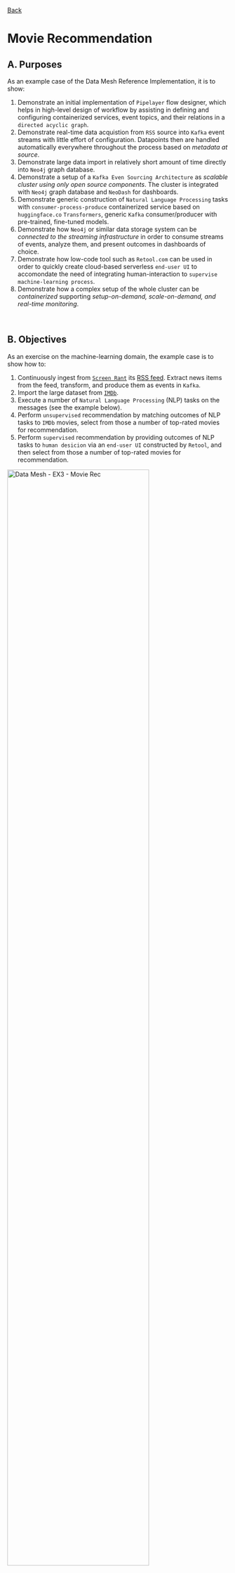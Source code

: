 [Back](../README.md)

# Movie Recommendation

## A. Purposes

As an example case of the Data Mesh Reference Implementation, it is to show:
1. Demonstrate an initial implementation of `Pipelayer` flow designer, which helps in high-level design of workflow by assisting in defining and configuring containerized services, event topics, and their relations in a `directed acyclic graph`.
2. Demonstrate real-time data acquistion from `RSS` source into `Kafka` event streams with little effort of configuration. Datapoints then are handled automatically everywhere throughout the process based on *metadata at source*.
3. Demonstrate large data import in relatively short amount of time directly into `Neo4j` graph database. 
4. Demonstrate a setup of a `Kafka Even Sourcing Architecture` as *scalable cluster using only open source components*. The cluster is integrated with `Neo4j` graph database and `NeoDash` for dashboards.
5. Demonstrate generic construction of `Natural Language Processing` tasks with `consumer-process-produce` containerized service based on `huggingface.co` `Transformers`, generic `Kafka` consumer/producer with pre-trained, fine-tuned  models.
6. Demonstrate how `Neo4j` or similar data storage system can be *connected to the streaming infrastructure* in order to consume streams of events, analyze them, and present outcomes in dashboards of choice.
7. Demonstrate how low-code tool such as `Retool.com` can be used in order to quickly create cloud-based serverless `end-user UI` to accomondate the need of integrating human-interaction to `supervise machine-learning process`.
8. Demonstrate how a complex setup of the whole cluster can be *containerized* supporting *setup-on-demand, scale-on-demand, and real-time monitoring*.

&nbsp;

## B. Objectives

As an exercise on the machine-learning domain, the example case is to show how to:
1. Continuously ingest from [`Screen Rant`](https://screenrant.com) its [RSS feed](https://screenrant.com/feed/). Extract news items from the feed, transform, and produce them as events in `Kafka`.
2. Import the large dataset from [`IMDb`](https://www.imdb.com).
3. Execute a number of `Natural Language Processing` (NLP) tasks on the messages (see the example below).
4. Perform `unsupervised` recommendation by matching outcomes of NLP tasks to `IMDb` movies, select from those a number of top-rated movies for recommendation.
5. Perform `supervised` recommendation by providing outcomes of NLP tasks to `human desicion` via an `end-user UI` constructed by `Retool`, and then select from those a number of top-rated movies for recommendation.

<img src="../img/Data Mesh - EX3 - Movie Rec.png" alt="Data Mesh - EX3 - Movie Rec" width="80%"/>

**An example in details**

Excerpt from this news [First 'Joker: Folie à Deux' Image of Lady Gaga's Harley Quinn](https://collider.com/joker-2-image-lady-gaga-joaquin-phoenix/):
```
Who says Valentine's Day can't have some jokes?
Director Todd Phillips took to Instagram to unveil the first look at Lady Gaga in the sequel Joker: Folie à Deux.
While her role is currently under wraps, all signs appear to point to the multi-hyphenate portraying iconic DC character Harley Quinn.
The Joker sequel is set to release on October 4, 2024.
Gaga isn't alone in the image, which sees the return of Joaquin Phoenix's Arthur Fleck/Joker.
He's complete in marred clown makeup and clearly happy to be in the embrace of her character.
Plot details are not known at the moment.
However, this image appears to correlate with Harley Quinn's origin as Joker's psychiatrist in Arkham Asylum, the presumed location for the sequel.
The ending of Joker found Arthur having his way in the famed Gotham facility.
```

Outcomes of a number of different `NLP` tasks, produced by [`huggingface`](https://huggingface.co) `pipelines`.

*Task 1 - Summarize the news in a few sentences*

```bash
Todd Phillips took to Instagram to unveil the first look at Lady Gaga in the sequel Joker: Folie à Deux. All signs appear to point to the multi-hyphenate portraying iconic DC character Harley Quinn. The Joker sequel is set to release on October 4, 2024.
```

*Task 2 - What is the news about: education, politics, business, health, sport, or movie?*

```bash
                                            sequence     labels    scores
0  Who says Valentine's Day can't have some jokes...      movie  0.551902
1  Who says Valentine's Day can't have some jokes...      sport  0.205439
2  Who says Valentine's Day can't have some jokes...   business  0.103893
3  Who says Valentine's Day can't have some jokes...     health  0.084764
4  Who says Valentine's Day can't have some jokes...  education  0.027428
5  Who says Valentine's Day can't have some jokes...   politics  0.026575
```

*Task 3 - What named entities (people, date, organization, location, etc) mentioned in the news?*

```bash
   entity_group     score                  word  start  end
0          MISC  0.996852     Valentine ' s Day      9   24
1           PER  0.999712         Todd Phillips     57   70
2          MISC  0.594972                 Insta     79   84
3           PER  0.998348             Lady Gaga    117  126
4          MISC  0.986863  Joker : Folie à Deux    141  160
5           ORG  0.971730                    DC    270  272
6           PER  0.995922          Harley Quinn    283  295
7          MISC  0.983769                 Joker    301  306
8           PER  0.999261                  Gaga    352  356
9           PER  0.999269       Joaquin Phoenix    408  423
10          PER  0.970964          Arthur Fleck    426  438
11          PER  0.996184                 Joker    439  444
12          PER  0.998973          Harley Quinn    628  640
13          PER  0.991769                 Joker    653  658
14          LOC  0.992751         Arkham Asylum    677  690
15         MISC  0.767194                 Joker    744  749
16          PER  0.999083                Arthur    756  762
17          LOC  0.997191                Gotham    791  797
```

*Task 4 - Answering the question "What movie is in the news?"*

```bash
score  start  end               answer
0  0.938275    141  160  Joker: Folie à Deux
```

*Task 5 - Answering the question "Who is the director of the movie?"*
```bash
      score  start  end         answer
0  0.984972     57   70  Todd Phillips
```

*Task 6 - Answering the question "Who plays the main villain of the movie?"*

```bash
      score  start  end        answer
0  0.334782    283  295  Harley Quinn
```

&nbsp;

## C. Architecture Overview

<img src="../img/Data Mesh - EX3 - Architecture Overview.png" alt="Data Mesh - EX3 - Architecture Overview" width="80%"/>

&nbsp;

## D. Pipelayer flow designer

A `Pipelayer` is designed with [ReactFlow](https://reactflow.dev), which is tool that allows:
+ visual design of the data streams between the components of the `Kafka Cluster` and the `NLP Cluster`.
+ providing configuration files for the components in order to connect to `Kafka` data streaming infrastructure as well as to customize the generic `NLP task`.
+ keep the whole visual design and its configuration parameters in a `json` file for later purposes such as easy reloading, management, and monitoring.

The graphical layout of the dataflows of this example case (without the supervise learning subgraph)

<img src="../img/pipelayer-movie-rec.png" alt="Pipelayer - Example Case 3" width="80%"/>

<details>
<summary>For more details ...</summary>
<p>

`Pipelayer` follows the ideas of [Confluent Stream Designer](https://docs.confluent.io/cloud/current/stream-designer/index.html), but provide more extensive capabilities to design, manage, and monitor the data streams.

How to configure a `Kafka` topic:
<img src="../img/pipelayer-kafka-topic.png" alt="Pipelayer - Kafka topic" width="80%"/>

How to configure a `NLP task`:
<img src="../img/pipelayer-nlp-task.png" alt="Pipelayer - NLP task" width="80%"/>

Exported configuration as `json`:
<img src="../img/pipelayer-json-config.png" alt="Pipelayer - JSON config" width="80%"/>

</p>
</details>

&nbsp;

## E. Real-time Screen Rant RSS feed

Integration of an instance of `FilePulse Source Connector` for `XML files` that enables capture of daily news from  [`ScreenRant`](https://screenrant.com).

[`Screenrant`](https://screenrant.com) Screen Rant - headquartered in  Ogden, Utah, US - is arguably the most visited, non-corporate-owned movie and TV news site online. We cover the hot topics that movie and TV fans are looking for. Our readers are influencers in the movie and TV category: people others come to for recommendations on what to watch on TV and go see at the movies.  

Its (bi-)hourly feed [Screen Rant RSS Feed](https://screenrant.com/feed/) followed by 2M+ `Facebookers`, 246K+ `Twitters`. The feed contains approx. 100 latest news called `item` in `XML format`, with an example as below:
```xml
<item>
  <title>
    <![CDATA[
      Every Family Member Of Discovery’s Michael Burnham In Star Trek
    ]]>
  </title>
  <link>
    https://screenrant.com/star-trek-discovery-michael-burnham-family-members/
  </link>
  <dc:creator>
    <![CDATA[ John Orquiola ]]>
  </dc:creator>
  <enclosure url="https://static1.srcdn.com/wordpress/wp-content/uploads/2023/02/every-family-member-of-discovery-s-michael-burnham-in-star-trek.jpg" length="656" type="image/jpeg"/>
  <category>
    <![CDATA[ TV ]]>
  </category>
  <category>
    <![CDATA[ star trek discovery ]]>
  </category>
  <category>
    <![CDATA[ Star Trek ]]>
  </category>
  <description>
    <![CDATA[
    Star Trek: Discovery's Captain Michael Burnham is a member of two families and she has relatives in two different eras of Star Trek.
    ]]>
  </description>
  <content:encoded>
    <![CDATA[
      <p>Captain Michael Burnham (Sonequa Martin-Green) in <a href="https://screenrant.com/tag/star-trek-discovery/"><em><strong>Star Trek: Discovery</strong></em></a> is fortunate to be part of two families in two different eras. Burnham is <em>Discovery</em>&#39;s central character, and the focus on Michael as the primary lead distinguishes <em>Discovery </em>from other Star Trek series. In turn, Michael&#39;s rich backstory is supported by multiple parental figures, siblings, and a couple of notable love affairs with Lt. Ash Tyler (Shazad Latif) and Cleveland Booker (David Ajala).</p>
    ]]>
  </content:encoded>
  <pubDate>Mon, 20 Feb 2023 18:40:14 GMT</pubDate>
  <guid isPermaLink="true">
    https://screenrant.com/star-trek-discovery-michael-burnham-family-members/
  </guid>
</item>
```

Our purpose is to capture, extract, and transform it into the format show below,
```json
{
  "title":"Every Family Member Of Discovery’s Michael Burnham In Star Trek",
  "link":"https://screenrant.com/star-trek-discovery-michael-burnham-family-members/",
  "creator":"John Orquiola",
  "enclosure_url":"https://static1.srcdn.com/wordpress/wp-content/uploads/2023/02/every-family-member-of-discovery-s-michael-burnham-in-star-trek.jpg",
  "category":{"array":["TV","star trek discovery","Star Trek"]},
  "description":"Star Trek: Discovery's Captain Michael Burnham is a member of two families and she has relatives in two different eras of Star Trek.",
  "content":"<p>Captain Michael Burnham (Sonequa Martin-Green) in <a href=\"https://screenrant.com/tag/star-trek-discovery/\"><em><strong>Star Trek: Discovery</strong></em></a> is fortunate to be part of two families in two different eras. Burnham is <em>Discovery</em>&#39;s central character, and the focus on Michael as the primary lead distinguishes <em>Discovery </em>from other Star Trek series. In turn, Michael&#39;s rich backstory is supported by multiple parental figures, siblings, and a couple of notable love affairs with Lt. Ash Tyler (Shazad Latif) and Cleveland Booker (David Ajala).</p>",
  "pub_date":"Mon, 20 Feb 2023 18:40:14 GMT"
}
```

and later post-process all properties to gain `named entities`, clustering based on `categories`, and many other.
In addition `description` and `content` tags can be used to extract:
- URL links to `tags` on [`Screenrant`](https://screenrant.com), which is a nice way to resolve `tags` to this `movie news`.
- Emphasis by HTML `<em>` tags to elevate content to higher relevancy.

<details>
<summary>Click here for more details.</summary>
<p>

We use the [`FilePulse Source Connector`](https://streamthoughts.github.io/kafka-connect-file-pulse/)

1. First, we define a [`value schema`](../conf/movie-rec/screenrant-value.avsc) for the news `item` based on [this](https://streamthoughts.github.io/kafka-connect-file-pulse/docs/developer-guide/configuration/#defining-connect-record-schema):

```json
{
	"name": "screentrant_value",
	"type":"STRUCT",
	"fieldSchemas": {
		"link":{"type":"STRING", "isOptional":false},
		"pub_date":{"type":"STRING", "isOptional":false},
		"category": {"type":"ARRAY", "isOptional":true, "valueSchema": {"type": "STRING"}},
		"content":{"type":"STRING", "isOptional":false},
		"creator":{"type":"STRING", "isOptional":false},
		"description":{"type":"STRING", "isOptional":false},
		"enclosure_url":{"type":"STRING", "isOptional":false},
		"title":{"type":"STRING", "isOptional":false}
	}
}
```

2. The `Source Connector` is [defined in-line](../scripts/movie-rec/create_filepulse_connector.sh) as follow

```bash
curl -i -X PUT -H "Accept:application/json" -H  "Content-Type:application/json" \
  http://${connect_local_host}:${connect_port}/connectors/${connector}/config \
  -d '{
    "connector.class":"io.streamthoughts.kafka.connect.filepulse.source.FilePulseSourceConnector",
    "fs.listing.class":"io.streamthoughts.kafka.connect.filepulse.fs.LocalFSDirectoryListing",
    "fs.listing.directory.path":"/data/filepulse/xml",
    "fs.listing.filters":"io.streamthoughts.kafka.connect.filepulse.fs.filter.RegexFileListFilter",
    "fs.listing.interval.ms":10000,
    "fs.cleanup.policy.class": "io.streamthoughts.kafka.connect.filepulse.fs.clean.LogCleanupPolicy ",
    "file.filter.regex.pattern":".*\\.xml$",
    "offset.strategy":"name",
    "reader.xpath.expression":"/rss/channel/item",
    "reader.xpath.result.type":"NODESET",
    "reader.xml.force.array.on.fields":"category",
    "reader.xml.parser.validating.enabled":true,
    "reader.xml.parser.namespace.aware.enabled":true,
    "filters":"enclosure,content,pubDate,Exclude",
    "filters.enclosure.type":"io.streamthoughts.kafka.connect.filepulse.filter.MoveFilter",
    "filters.enclosure.source":"enclosure.url",
    "filters.enclosure.target":"enclosure_url",
    "filters.content.type":"io.streamthoughts.kafka.connect.filepulse.filter.RenameFilter",
    "filters.content.field":"encoded",
    "filters.content.target":"content",
    "filters.pubDate.type":"io.streamthoughts.kafka.connect.filepulse.filter.RenameFilter",
    "filters.pubDate.field":"pubDate",
    "filters.pubDate.target":"pub_date",
    "filters.Exclude.type":"io.streamthoughts.kafka.connect.filepulse.filter.ExcludeFilter",
    "filters.Exclude.fields":"enclosure,guid",
    "topic":"'${topic}'",
    "tasks.file.status.storage.bootstrap.servers":"'${broker_internal_host}':'${broker_internal_port}'",
    "tasks.file.status.storage.topic":"connect-file-pulse-status",
    "tasks.reader.class":"io.streamthoughts.kafka.connect.filepulse.fs.reader.LocalXMLFileInputReader",
    "tasks.max": 1,
    "value.connect.schema":"{ \"name\": \"screentrant_value\", \"type\":\"STRUCT\", \"fieldSchemas\": { \"link\":{\"type\":\"STRING\", \"isOptional\":false}, \"pub_date\":{\"type\":\"STRING\", \"isOptional\":false}, \"category\": {\"type\":\"ARRAY\", \"isOptional\":true, \"valueSchema\": {\"type\": \"STRING\"}}, \"content\":{\"type\":\"STRING\", \"isOptional\":false}, \"creator\":{\"type\":\"STRING\", \"isOptional\":false}, \"description\":{\"type\":\"STRING\", \"isOptional\":false}, \"enclosure_url\":{\"type\":\"STRING\", \"isOptional\":false}, \"title\":{\"type\":\"STRING\", \"isOptional\":false} } }"
  }'
```

The filter `filters.enclosure` uses a `MoveFilter` to move the `url` inside the tag `<enclosure>` into the (converted) `json` field `enclosure_url`, there is no need for `XML` attribute `size` `type` (although we might need if we want to propulate a website with those images, abeit the dimensions can be detected as well (?)).

It is worth to mention that to extract a single `RSS` feed containing `100` `items` of movie news into 100 `Kafka` messages, an `XPath` to identify the items need to be defined in the configuration
```json
"reader.xpath.expression":"/rss/channel/item",
```

It is decided to obtains the results as `NODESET`, since each of the properties of an `item` can have attribute that is valueable, such as `url` for the `enclosure` `XML` tag, so the configuration has to be done accordingly:
```json
"reader.xpath.result.type":"NODESET",
```

Note that the `FilePulse` library convert `XML` tags with names in form `<part1>:<part2>` into `<part2>`, for example `dc:creator` and `content:encoded` are converted into `creator` and `encoded`. Thus, the filter `filters.content` is used to rename the `encloded` into `content`. Filter `filters.pubDate` is to convert `pubDate` into `pub_date` for the sake of consistency. Last, filter `filters.Exclude` is used to drop the (extracted) `enclosure` and `guid` (since both `link` and `guid` have the same content and it makes more sense to refer back to the news using the `link` rather then `guid`, which is unfortunately not within our namespace).


And finally, the created `value.connect.schema`, which is to be sent to `Kafka Connect`, defined in just above, is `double-quote escaped`, `tabs removed`, and `linefeeds removed`, in order to convert into a `escaped` string that can be used in the configuration:
```json
"value.connect.schema":"{ \"name\": \"screentrant_value\", \"type\":\"STRUCT\", \"fieldSchemas\": { \"link\":{\"type\":\"STRING\", \"isOptional\":false}, \"pub_date\":{\"type\":\"STRING\", \"isOptional\":false}, \"category\": {\"type\":\"ARRAY\", \"isOptional\":true, \"valueSchema\": {\"type\": \"STRING\"}}, \"content\":{\"type\":\"STRING\", \"isOptional\":false}, \"creator\":{\"type\":\"STRING\", \"isOptional\":false}, \"description\":{\"type\":\"STRING\", \"isOptional\":false}, \"enclosure_url\":{\"type\":\"STRING\", \"isOptional\":false}, \"title\":{\"type\":\"STRING\", \"isOptional\":false} } }"
```

The [Developer Guide](https://streamthoughts.github.io/kafka-connect-file-pulse/docs/developer-guide/) is amazingly details, although it is not written for beginners. It is worth to study the connector by the following articles (for file-based or anything that can be turned into an XML file)
- [Kafka Connect FilePulse - One Connector to Ingest them All!](https://medium.com/streamthoughts/kafka-connect-filepulse-one-connector-to-ingest-them-all-faed018a725c)
- [Streaming data into Kafka S01/E02 - Loading XML file](https://dev.to/fhussonnois/streaming-data-into-kafka-s01-e02-loading-xml-file-529i)
- [Ingesting XML data into Kafka - Option 3: Kafka Connect FilePulse connector](https://rmoff.net/2020/10/01/ingesting-xml-data-into-kafka-option-3-kafka-connect-filepulse-connector/)

Note that it is important the the `XML` files (feeds) location is configured as 
```json
"fs.listing.directory.path":"/data/filepulse/xml",
```

thus, they have to be downloaded and placed into `$PWD/kafka-ce/connect/data`, which is mapped to the local volume by [docker-compose-kafka-ce.yml](../docker-compose-kafka-ce.yml)

```yaml
  ####################
  # connect
  ####################
  connect:
    image: confluentinc/cp-kafka-connect:7.3.1
    hostname: connect
    container_name: connect
    ...
    volumes:
      - $PWD/kafka-ce/connect/data:/data
      - $PWD/kafka-ce/plugins:/usr/share/confluent-hub-components
    restart: always
```

</p>
</details>

<img src="../img/Data Mesh - EX3 - ScreenRant - IMDb.png" alt="Data Mesh - EX3 - ScreenRant & IMDb" width="80%"/>

&nbsp;

## F. IMDb dataset

The [IMDB Dataset](https://www.imdb.com/interfaces/) can easily be downloaded.

Here we follow the instructions for [large dataset import](https://neo4j.com/docs/operations-manual/current/tools/neo4j-admin/neo4j-admin-import/) in Neo4j.

Then, run the import procedure
```bash
./scripts/import_imdb_dataset.sh 
```

<details>
<summary>Click here for more details.</summary>
<p>

This, infact, is a bit complicated process
```bash
echo 'Copying IMDb dataset ...'
if [ -f neo4j/import/name.basics.tsv ]; then
    echo 'IMDb dataset already copied ✅'
else
    sudo cp data/imdb/*.tsv neo4j/import/.
    sudo cp conf/tsv/*.header.tsv neo4j/import/.
    echo 'IMDb dataset copied ✅'
fi

echo 'Stop the current default database (neo4j) ...'
docker exec -it neo4j bin/neo4j-admin server stop
echo 'Removing the current default database (neo4j) ...'
docker exec -it neo4j bash -c 'rm -rf /data/transactions/neo4j'
echo 'The current default database (neo4j) is stopped ✅'

echo 'Perform low-level data import ...'
docker exec -it neo4j bash -c 'bin/neo4j-admin database import full --delimiter=TAB --nodes Person=/import/name.basics.header.tsv,/import/name.basics.tsv --nodes Title=/import/title.basics.header.tsv,/import/title.basics.tsv --nodes Crew=/import/title.crew.header.tsv,/import/title.crew.tsv --nodes Rating=/import/title.ratings.header.tsv,/import/title.ratings.tsv --relationships CREW_IN=/import/title.principals.header.tsv,/import/title.principals.tsv --relationships PART_OF=/import/title.episode.header.tsv,/import/title.episode.tsv --skip-bad-relationships=true neo4j'
echo 'Low-level data import completed ✅'

echo 'Restart the current default database (neo4j)...'
docker exec -it neo4j bin/neo4j-admin server stop
docker exec -it neo4j bin/neo4j-admin server start
./scripts/utils/waits/wait_for_it.sh neo4j 60
echo 'The current default database (neo4j) is restarted ✅'

echo 'Creating constraints and indexes ...'
sudo cp conf/cql/neo4j_constraints.cql neo4j/import/.
docker exec -u neo4j --interactive --tty  neo4j cypher-shell -u neo4j -p phac2023 --file /import/neo4j_constraints.cql
echo 'Constraints and indexes are created ✅'

echo 'Applying constraints and indexes ...'
sudo cp conf/cql/neo4j_import.cql neo4j/import/.
docker exec -u neo4j --interactive --tty  neo4j cypher-shell -u neo4j -p phac2023 --file /import/neo4j_import.cql
echo 'Constraints and indexes are applied ✅'
```

After all done, we can create an instance of the `Neo4j Sink connector` to start consuming `ScreenRant RSS feeds` into `Neo4j`
```bash
./scripts/create_neo4j_connector.sh
```

</p>
</details>

&nbsp;

## G. [Kafka + Neo4j Cluster](../../faers/doc/README.md#d-the-kafka--neo4j-cluster)

This is well documented in `FAERS`, the Example Case 1, just follow the link above.

&nbsp;

## H. Plug-n-Play Natural Language Processing Architecture 

<img src="../img/Data Mesh - EX3 - NLP Task.png" alt="Data Mesh - EX3 - NLP Task" width="80%"/>

&nbsp;

### H.1.  Installing `NVIDIA driver`, `NVIDIA Container Toolkit`, and `Pytorch` docker.

**Credit** [Develop like a Pro with NVIDIA + Docker + VS Code + PyTorch](https://blog.roboflow.com/nvidia-docker-vscode-pytorch/)

The `NVIDIA Container Toolkit` allows users to build and run GPU accelerated containers. The toolkit includes a container runtime library and utilities to automatically configure containers to leverage `NVIDIA` GPUs.

We need to install:
- the proper `NVIDIA Driver` for the GPUs coming with the virtual machine (unless they are provided by a serverless enviroment)
- `Nvidia Docker` for GPU-Accelerated Containers
- `PyTorch Docker` supported by the `NVIDIA Container Toolkit` and then test the docker by running `MNIST algorithm`


<details>
<summary>Click here for more details.</summary>
<p>

1. A virtual machine is created in the `Google Cloud Platform`:

- `n1-standard-8`, 8 vCPU, 30GB RAM, `threads-per-core=2`, `visible-core-count=4`
- `NVIDIA T4`
- `ubuntu-2204-jammy-v20230114`
- 100 GB persistent disk
- access via SSH (keys)
- allow HTTP/HTTPS (with provisioned static internal/external IPs)

2. Install Docker and test the installation:

```bash
./scripts/docker/install.sh
./scripts/docker/test.sh
```

3. Install `gcc`, `make`

```bash
sudo apt install gcc make
```

4. Download driver for `NVIDIA Tesla T4` supporting `CUDA 11.7`

```bash
wget "https://us.download.nvidia.com/tesla/515.86.01/NVIDIA-Linux-x86_64-515.86.01.run"
chmod +x NVIDIA-Linux-x86_64-515.86.01.run
sudo ./NVIDIA-Linux-x86_64-515.86.01.run
```

5. Run `nvidia-smi` to verify installation
```bash
nvidia-smi
```
```bash
Fri Feb 17 20:21:13 2023       
+-----------------------------------------------------------------------------+
| NVIDIA-SMI 515.86.01    Driver Version: 515.86.01    CUDA Version: 11.7     |
|-------------------------------+----------------------+----------------------+
| GPU  Name        Persistence-M| Bus-Id        Disp.A | Volatile Uncorr. ECC |
| Fan  Temp  Perf  Pwr:Usage/Cap|         Memory-Usage | GPU-Util  Compute M. |
|                               |                      |               MIG M. |
|===============================+======================+======================|
|   0  Tesla T4            Off  | 00000000:00:04.0 Off |                    0 |
| N/A   38C    P0    28W /  70W |      2MiB / 15360MiB |      4%      Default |
|                               |                      |                  N/A |
+-------------------------------+----------------------+----------------------+
                                                                               
+-----------------------------------------------------------------------------+
| Processes:                                                                  |
|  GPU   GI   CI        PID   Type   Process name                  GPU Memory |
|        ID   ID                                                   Usage      |
|=============================================================================|
|  No running processes found                                                 |
+-----------------------------------------------------------------------------+
```

6. Install Nvidia Docker for GPU-Accelerated Containers

```bash
distribution=$(. /etc/os-release;echo $ID$VERSION_ID) \
  && curl -fsSL https://nvidia.github.io/libnvidia-container/gpgkey | sudo gpg --dearmor -o /usr/share/keyrings/nvidia-container-toolkit-keyring.gpg \
  && curl -s -L https://nvidia.github.io/libnvidia-container/$distribution/libnvidia-container.list | \
  sed 's#deb https://#deb [signed-by=/usr/share/keyrings/nvidia-container-toolkit-keyring.gpg] https://#g' | \
  sudo tee /etc/apt/sources.list.d/nvidia-container-toolkit.list
sudo apt-get update
sudo apt-get install -y nvidia-docker2
sudo systemctl restart docker
```

7. Test the installation. You should see the correct output *from* `nvidia-smi` *inside the container*. 

```bash
docker run --rm --gpus all nvidia/cuda:11.7.1-base-ubuntu22.04 nvidia-smi
```
```bash
Fri Feb 17 20:23:57 2023       
+-----------------------------------------------------------------------------+
| NVIDIA-SMI 515.86.01    Driver Version: 515.86.01    CUDA Version: 11.7     |
|-------------------------------+----------------------+----------------------+
| GPU  Name        Persistence-M| Bus-Id        Disp.A | Volatile Uncorr. ECC |
| Fan  Temp  Perf  Pwr:Usage/Cap|         Memory-Usage | GPU-Util  Compute M. |
|                               |                      |               MIG M. |
|===============================+======================+======================|
|   0  Tesla T4            Off  | 00000000:00:04.0 Off |                    0 |
| N/A   40C    P0    28W /  70W |      2MiB / 15360MiB |      5%      Default |
|                               |                      |                  N/A |
+-------------------------------+----------------------+----------------------+
                                                                               
+-----------------------------------------------------------------------------+
| Processes:                                                                  |
|  GPU   GI   CI        PID   Type   Process name                  GPU Memory |
|        ID   ID                                                   Usage      |
|=============================================================================|
|  No running processes found                                                 |
+-----------------------------------------------------------------------------+
```

`--gpus` is used to specify which GPU the container should see, all means "all of them". If you want to expose only one you can pass its id `--gpus 1`. You can also specify a list of GPUs to use, `--gpus "device=1,2"`

8. Run GPU Accelerated Containers with PyTorch

```bash
docker run --gpus all -it --rm nvcr.io/nvidia/pytorch:23.01-py3
```

9. Changing to higher performance command line options

```bash
docker run --gpus all --ipc=host --ulimit memlock=-1 --ulimit stack=67108864 -it --rm nvcr.io/nvidia/pytorch:23.01-py3
```

```bash
=============
== PyTorch ==
=============

NVIDIA Release 23.01 (build 52269074)
PyTorch Version 1.14.0a0+44dac51

Container image Copyright (c) 2023, NVIDIA CORPORATION & AFFILIATES. All rights reserved.

Copyright (c) 2014-2023 Facebook Inc.
Copyright (c) 2011-2014 Idiap Research Institute (Ronan Collobert)
Copyright (c) 2012-2014 Deepmind Technologies    (Koray Kavukcuoglu)
Copyright (c) 2011-2012 NEC Laboratories America (Koray Kavukcuoglu)
Copyright (c) 2011-2013 NYU                      (Clement Farabet)
Copyright (c) 2006-2010 NEC Laboratories America (Ronan Collobert, Leon Bottou, Iain Melvin, Jason Weston)
Copyright (c) 2006      Idiap Research Institute (Samy Bengio)
Copyright (c) 2001-2004 Idiap Research Institute (Ronan Collobert, Samy Bengio, Johnny Mariethoz)
Copyright (c) 2015      Google Inc.
Copyright (c) 2015      Yangqing Jia
Copyright (c) 2013-2016 The Caffe contributors
All rights reserved.

Various files include modifications (c) NVIDIA CORPORATION & AFFILIATES.  All rights reserved.

This container image and its contents are governed by the NVIDIA Deep Learning Container License.
By pulling and using the container, you accept the terms and conditions of this license:
https://developer.nvidia.com/ngc/nvidia-deep-learning-container-license

NOTE: CUDA Forward Compatibility mode ENABLED.
  Using CUDA 12.0 driver version 525.85.11 with kernel driver version 515.86.01.
  See https://docs.nvidia.com/deploy/cuda-compatibility/ for details.

root@6e7bbf2efd04:/workspace# python
Python 3.8.10 (default, Nov 14 2022, 12:59:47) 
[GCC 9.4.0] on linux
Type "help", "copyright", "credits" or "license" for more information.
>>> import torch
>>> torch.cuda.is_available()
True
>>> torch.backends.cudnn.version()
8700
>>> 
```

10. Now we can proceed to test [`MNIST Handwritten Digit Recognition in PyTorch`](../src/movie-rec/train.py)

```bash
./scripts/nlp/test.sh
```

```bash
Downloading http://yann.lecun.com/exdb/mnist/train-images-idx3-ubyte.gz
Downloading http://yann.lecun.com/exdb/mnist/train-images-idx3-ubyte.gz to ../data/MNIST/raw/train-images-idx3-ubyte.gz
100%|██████████████████████████████████████████████████████████████████████████████████████████████████████████████████████████████████████████████████| 9912422/9912422 [00:00<00:00, 42952511.03it/s]
Extracting ../data/MNIST/raw/train-images-idx3-ubyte.gz to ../data/MNIST/raw

Downloading http://yann.lecun.com/exdb/mnist/train-labels-idx1-ubyte.gz
Downloading http://yann.lecun.com/exdb/mnist/train-labels-idx1-ubyte.gz to ../data/MNIST/raw/train-labels-idx1-ubyte.gz
100%|██████████████████████████████████████████████████████████████████████████████████████████████████████████████████████████████████████████████████████| 28881/28881 [00:00<00:00, 15283332.55it/s]
Extracting ../data/MNIST/raw/train-labels-idx1-ubyte.gz to ../data/MNIST/raw

Downloading http://yann.lecun.com/exdb/mnist/t10k-images-idx3-ubyte.gz
Downloading http://yann.lecun.com/exdb/mnist/t10k-images-idx3-ubyte.gz to ../data/MNIST/raw/t10k-images-idx3-ubyte.gz
100%|██████████████████████████████████████████████████████████████████████████████████████████████████████████████████████████████████████████████████| 1648877/1648877 [00:00<00:00, 10997068.46it/s]
Extracting ../data/MNIST/raw/t10k-images-idx3-ubyte.gz to ../data/MNIST/raw

Downloading http://yann.lecun.com/exdb/mnist/t10k-labels-idx1-ubyte.gz
Downloading http://yann.lecun.com/exdb/mnist/t10k-labels-idx1-ubyte.gz to ../data/MNIST/raw/t10k-labels-idx1-ubyte.gz
100%|████████████████████████████████████████████████████████████████████████████████████████████████████████████████████████████████████████████████████████| 4542/4542 [00:00<00:00, 20528587.03it/s]
Extracting ../data/MNIST/raw/t10k-labels-idx1-ubyte.gz to ../data/MNIST/raw

Train Epoch: 1 [0/60000 (0%)]	Loss: 2.282550
Train Epoch: 1 [640/60000 (1%)]	Loss: 1.385302
Train Epoch: 1 [1280/60000 (2%)]	Loss: 0.936717
...
Train Epoch: 14 [58880/60000 (98%)]	Loss: 0.003294
Train Epoch: 14 [59520/60000 (99%)]	Loss: 0.004645

Test set: Average loss: 0.0263, Accuracy: 9919/10000 (99%)
```
</p>
</details>

&nbsp;

### H.2. Creating our `NLP tasks` 

We create our `NLP tasks` as following:
- Extend the `Pytorch` docker, 
- Adding `HuggingFace` `pipelines`, make its `transformers` and `datasets` easily *cached*,
- Make these dockers *easily configurable* per each of the `NLP Tasks`: `text classification`, `question-answering`, and `text summarization` (and many more)
- Add a `Kafka consumer` and a `Kafka producer` to consume incoming messages and produce outgoing messages to `Kafka topics`.
- Allow `content-based routing` for the outgoing messages depending on the processing result of the imcoming messages.

<details>
<summary>Click here for more details.</summary>
<p>

1. The `NLP Task` docker are built for multiple tasks
- Named Entity Recognition
- Question Answering
- Sentiment Analysis
- Summarization
- Text Classification (multi-class/-label)

All of them built by extending the `nvcr.io/nvidia/pytorch:23.01-py3` `Docker` image. Each is configured by an `ini` file, for example for `named-entity-recognizer` image

```ini
[pipeline]
name=ner
model=Jean-Baptiste/roberta-large-ner-english
aggregation_strategy=simple
kwargs=aggregation_strategy

[consumer]
topic=screenrant-text-classifier-topic
bootstrap_servers=broker:29092
schema_registry=http://schema-registry:8081
avro_key_schema_file=screenrant-text-classifier-key.avsc
avro_val_schema_file=screenrant-text-classifier-value.avsc
consumer_group_id=named-entity-recognizer-cg
auto_offset_reset=earliest

[producer]
topic=screenrant-named-entity-recognizer-topic
bootstrap_servers=broker:29092
schema_registry=http://schema-registry:8081
avro_key_schema_file=screenrant-text-classifier-key.avsc
avro_val_schema_file=screenrant-named-entity-recognizer-value.avsc
target=full_text

[wranglers]
preprocess=input_text_classifier
postprocess=output_named_entity_recognizer
```

As shown above, each of them reads messages from a topic, e.g. `screenrant-text-classifier-topic`, and writes to another `screenrant-named-entity-recognizer-topic`, thus *chaining* the processing of messages through multi-stages (each served by an NLP task).

In each stage, the corresponding `NLP task` must handle messages with proper input and output formats, specified in `Avro` formats.

For example `screenrant-text-classifier-key.avsc`:
```json
{
    "type": "record",
    "name": "screentrant_text_classifier_key",
    "fields":[
        {"name":"link", "type": "string", "isOptional": false},
        {"name":"pub_date", "type": "string", "isOptional": false}
    ]
}
```

and `screenrant-text-classifier-value.avsc`:
```json
{
    "type": "record",
    "name": "screentrant_text_classifier_value",
    "fields":[
        {"name":"category", "type": "string", "isOptional": true},
        {"name":"content", "type": "string", "isOptional": true},
        {"name":"creator", "type": "string", "isOptional": true},
        {"name":"description", "type": "string", "isOptional": true},
        {"name":"enclosure_url", "type": "string", "isOptional": true},
        {"name":"full_text", "type": "string", "isOptional": true},
        {"name":"href_list", "type": "string", "isOptional": true},
        {"name":"link", "type": "string"},
        {"name":"classified_labels", "type": "string", "isOptional": true},
        {"name":"pub_date", "type": "string"},
        {"name":"timestamp_tc", "type": "int", "isOptional": true},
        {"name":"title", "type": "string", "isOptional": true}
    ]
}
```

All `NLP task` are equipped with (via `ini` file configuration)
- an instance of `Kafka consumer` and `Kafka producer`,
- a configurable [HuggingFace](https://huggingface.co) `NLP pipeline`
- a pair of key/value `avro` schema files for messages in each of incoming and outgoing directions

</p>
</details>

&nbsp;

## I. Human-assisted end-user UI

To assist human interaction in making decision if a news indeed mentioned a movie, a low-code [retool.com](https://retool.com) cloud-based serverless UI can be designed. Outcomes from `NLP` tasks as `Kafka` messages are consumed by sink connector into an instance of `PostgreSQL`, which then provide the `end-user UI` the neeed data. 

<img src="../img/Data Mesh - EX3 - Retool Designer.png" alt="Data Mesh - EX3 - Retool Designer" width="80%"/>

The designed UI then can be shared to a number of selected users (with custom read/write priviledges).

<img src="../img/Data Mesh - EX3 - Retool Viewer.png" alt="Data Mesh - EX3 - Retool Viewer" width="80%"/>

The human analysts then can easily make the decisions based on information from outcomes (of the `NLP` tasks) by clicking on `confirm` to approve or `reverse` to disapprove the suggestions made by the `NLP` workflow.

&nbsp;

## J. Supervised and unsupervised recommendations

Both supervised and unsupervised recommendations can be seen on an aggregated UI.

<img src="../img/Data Mesh - EX3 - Recommendations.png" alt="Data Mesh - EX3 - Recommendations" width="80%"/>

&nbsp;

## K. Data lineage

<img src="../img/data-lineage-by-task.png" alt="Data Lineage by task" width="80%"/>

<img src="../img/data-lineage-by-time.png" alt="Data Lineage by time" width="80%"/>

<img src="../img/full-lineage.png" alt="Full Lineage" width="80%"/>
